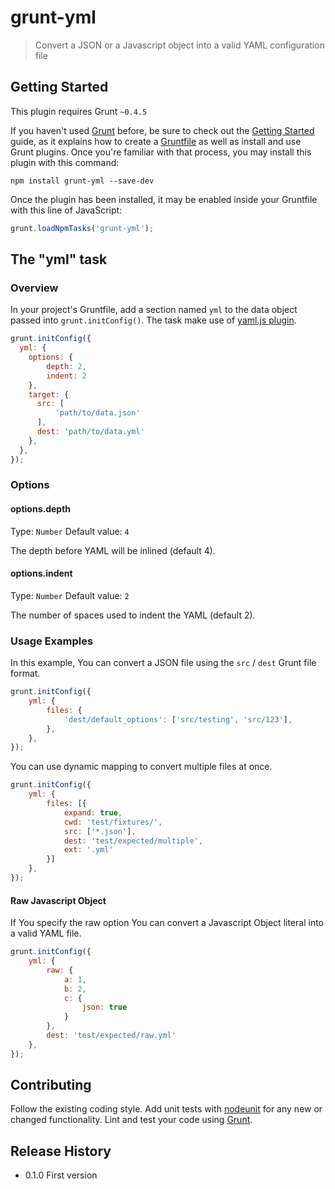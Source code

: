 # grunt-yml

> Convert a JSON or a Javascript object into a valid YAML configuration file

## Getting Started
This plugin requires Grunt `~0.4.5`

If you haven't used [Grunt](http://gruntjs.com/) before, be sure to check out the [Getting Started](http://gruntjs.com/getting-started) guide, as it explains how to create a [Gruntfile](http://gruntjs.com/sample-gruntfile) as well as install and use Grunt plugins. Once you're familiar with that process, you may install this plugin with this command:

```shell
npm install grunt-yml --save-dev
```

Once the plugin has been installed, it may be enabled inside your Gruntfile with this line of JavaScript:

```js
grunt.loadNpmTasks('grunt-yml');
```

## The "yml" task

### Overview
In your project's Gruntfile, add a section named `yml` to the data object passed into `grunt.initConfig()`.
The task make use of [yaml.js plugin](https://github.com/jeremyfa/yaml.js).

```js
grunt.initConfig({
  yml: {
    options: {
        depth: 2,
        indent: 2
    },
    target: {
      src: [
          'path/to/data.json'
      ],
      dest: 'path/to/data.yml'
    },
  },
});
```

### Options

#### options.depth
Type: `Number`
Default value: `4`

The depth before YAML will be inlined (default 4).

#### options.indent
Type: `Number`
Default value: `2`

The number of spaces used to indent the YAML (default 2).

### Usage Examples
In this example, You can convert a JSON file using the `src` / `dest` Grunt file format.

```js
grunt.initConfig({
    yml: {
        files: {
            'dest/default_options': ['src/testing', 'src/123'],
        },
    },
});
```

You can use dynamic mapping to convert multiple files at once.

```js
grunt.initConfig({
    yml: {
        files: [{
            expand: true,
            cwd: 'test/fixtures/',
            src: ['*.json'],
            dest: 'test/expected/multiple',
            ext: '.yml'
        }]
    },
});
```

#### Raw Javascript Object
If You specify the raw option You can convert a Javascript Object literal into a valid YAML file.

```js
grunt.initConfig({
    yml: {
        raw: {
            a: 1,
            b: 2,
            c: {
                json: true
            }
        },
        dest: 'test/expected/raw.yml'
    },
});
```

## Contributing
Follow the existing coding style.
Add unit tests with [nodeunit](https://github.com/caolan/nodeunit) for any new or changed functionality. 
Lint and test your code using [Grunt](http://gruntjs.com/).

## Release History
- 0.1.0 First version
